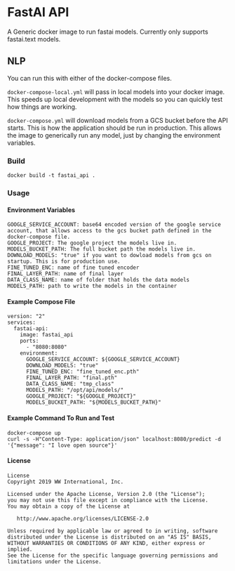 # FastAI API

A Generic docker image to run fastai models. Currently only supports fastai.text models.

## NLP

You can run this with either of the docker-compose files. 

`docker-compose-local.yml` will pass in local models into your docker image. This speeds up local development with the models so you can quickly test how things are working. 

`docker-compose.yml` will download models from a GCS bucket before the API starts. This is how the application should be run in production. This allows the image to generically run any model, just by changing the environment variables.


### Build

```
docker build -t fastai_api .
```

### Usage

#### Environment Variables

```
GOOGLE_SERVICE_ACCOUNT: base64 encoded version of the google service account, that allows access to the gcs bucket path defined in the docker-compose file.
GOOGLE_PROJECT: The google project the models live in.
MODELS_BUCKET_PATH: The full bucket path the models live in.
DOWNLOAD_MODELS: "true" if you want to dowload models from gcs on startup. This is for production use.
FINE_TUNED_ENC: name of fine tuned encoder
FINAL_LAYER_PATH: name of final layer
DATA_CLASS_NAME: name of folder that holds the data models
MODELS_PATH: path to write the models in the container
```

#### Example Compose File

```
version: "2"
services:
  fastai-api:
    image: fastai_api
    ports:
      - "8080:8080"
    environment:
      GOOGLE_SERVICE_ACCOUNT: ${GOOGLE_SERVICE_ACCOUNT}
      DOWNLOAD_MODELS: "true"
      FINE_TUNED_ENC: "fine_tuned_enc.pth"
      FINAL_LAYER_PATH: "final.pth"
      DATA_CLASS_NAME: "tmp_class"
      MODELS_PATH: "/opt/api/models/"
      GOOGLE_PROJECT: "${GOOGLE_PROJECT}"
      MODELS_BUCKET_PATH: "${MODELS_BUCKET_PATH}"
```

#### Example Command To Run and Test
```
docker-compose up
curl -s -H"Content-Type: application/json" localhost:8080/predict -d '{"message": "I love open source"}'
```

#### License

```
License
Copyright 2019 WW International, Inc.

Licensed under the Apache License, Version 2.0 (the "License");
you may not use this file except in compliance with the License.
You may obtain a copy of the License at

   http://www.apache.org/licenses/LICENSE-2.0

Unless required by applicable law or agreed to in writing, software
distributed under the License is distributed on an "AS IS" BASIS,
WITHOUT WARRANTIES OR CONDITIONS OF ANY KIND, either express or implied.
See the License for the specific language governing permissions and
limitations under the License.
```